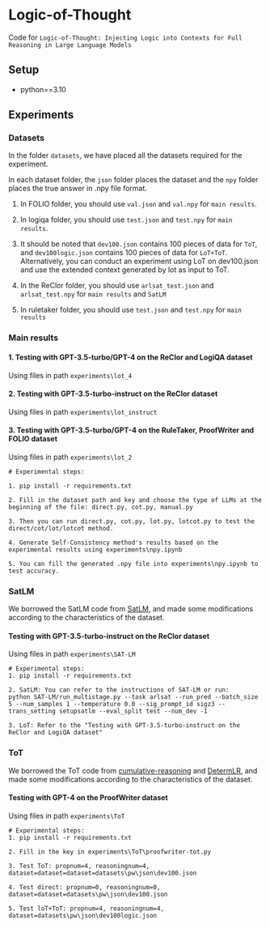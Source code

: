 # Logic-of-Thought
Code for ``Logic-of-Thought: Injecting Logic into Contexts for Full Reasoning in Large Language Models``

## Setup
* python==3.10


## Experiments
### Datasets
In the folder ``datasets``, we have placed all the datasets required for the experiment.

In each dataset folder, the ``json`` folder places the dataset and the ``npy`` folder places the true answer in .npy file format.

1. In FOLIO folder, you should use ``val.json`` and ``val.npy`` for ``main results``.

2. In logiqa folder, you should use ``test.json`` and ``test.npy`` for ``main results``.

3. It should be noted that ``dev100.json`` contains 100 pieces of data for ``ToT``, and ``dev100logic.json`` contains 100 pieces of data for ``LoT+ToT``. Alternatively, you can conduct an experiment using LoT on dev100.json and use the extended context generated by lot as input to ToT.

4. In the ReClor folder, you should use  ``arlsat_test.json`` and ``arlsat_test.npy`` for ``main results`` and ``SatLM``

5. In ruletaker folder, you should use ``test.json`` and ``test.npy`` for ``main results``






### Main results
#### 1. Testing with GPT-3.5-turbo/GPT-4 on the ReClor and LogiQA dataset
Using files in path `experiments\lot_4`

#### 2. Testing with GPT-3.5-turbo-instruct on the ReClor dataset
Using files in path `experiments\lot_instruct`

#### 3. Testing with GPT-3.5-turbo/GPT-4 on the RuleTaker, ProofWriter and FOLIO dataset
Using files in path `experiments\lot_2`


```
# Experimental steps:

1. pip install -r requirements.txt

2. Fill in the dataset path and key and choose the type of LLMs at the beginning of the file: direct.py, cot.py, manual.py

3. Then you can run direct.py, cot.py, lot.py, lotcot.py to test the direct/cot/lot/lotcot method.

4. Generate Self-Consistency method's results based on the experimental results using experiments\npy.ipynb

5. You can fill the generated .npy file into experiments\npy.ipynb to test accuracy.
```



### SatLM
We borrowed the SatLM code from [SatLM](https://github.com/xiye17/SAT-LM), and made some modifications according to the characteristics of the dataset.

#### Testing with GPT-3.5-turbo-instruct on the ReClor dataset
Using files in path `experiments\SAT-LM`

```
# Experimental steps:
1. pip install -r requirements.txt

2. SatLM: You can refer to the instructions of SAT-LM or run:
python SAT-LM/run_multistage.py --task arlsat --run_pred --batch_size 5 --num_samples 1 --temperature 0.0 --sig_prompt_id sigz3 --trans_setting setupsatlm --eval_split test --num_dev -1

3. LoT: Refer to the "Testing with GPT-3.5-turbo-instruct on the ReClor and LogiQA dataset"
```


### ToT
We borrowed the ToT code from [cumulative-reasoning](https://github.com/iiis-ai/cumulative-reasoning) and [DetermLR](https://github.com/XiaoMi/DetermLR), and made some modifications according to the characteristics of the dataset.

#### Testing with GPT-4 on the ProofWriter dataset
Using files in path `experiments\ToT`

```
# Experimental steps:
1. pip install -r requirements.txt

2. Fill in the key in experiments\ToT\proofwriter-tot.py

3. Test ToT: propnum=4, reasoningnum=4, dataset=dataset=dataset=datasets\pw\json\dev100.json

4. Test direct: propnum=0, reasoningnum=0, dataset=dataset=datasets\pw\json\dev100.json

5. Test loT+ToT: propnum=4, reasoningnum=4, dataset=datasets\pw\json\dev100logic.json
```



